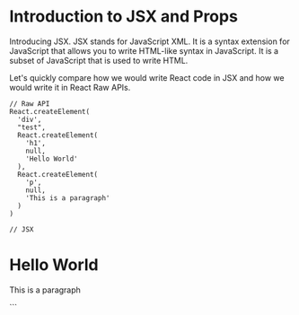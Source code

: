 # Introduction to JSX and Props


Introducing JSX. JSX stands for JavaScript XML. It is a syntax extension for JavaScript that allows you to write HTML-like syntax in JavaScript. It is a subset of JavaScript that is used to write HTML. 

Let's quickly compare how we would write React code in JSX and how we would write it in React Raw APIs.

```
// Raw API
React.createElement(
  'div',
  "test",
  React.createElement(
    'h1',
    null,
    'Hello World'
  ),
  React.createElement(
    'p',
    null,
    'This is a paragraph'
  )
)

// JSX

```
  <div test>
    <h1>Hello World</h1>
    <p>This is a paragraph</p>
  </div>
```